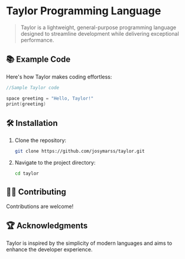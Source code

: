# Taylor Programming Language

> Taylor is a lightweight, general-purpose programming language designed to streamline development while delivering exceptional performance.


## 📚 Example Code

Here's how Taylor makes coding effortless:  
```swift
//Sample Taylor code

space greeting = "Hello, Taylor!"
print(greeting)

```

## 🛠️ Installation

1. Clone the repository:  
   ```bash
   git clone https://github.com/josymarss/taylor.git
   ```
2. Navigate to the project directory:  
   ```bash
   cd taylor
   ```

## 🧑‍💻 Contributing

Contributions are welcome! 

## 🏆 Acknowledgments

Taylor is inspired by the simplicity of modern languages and aims to enhance the developer experience.  
